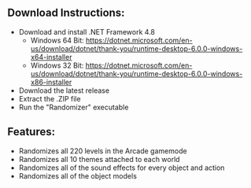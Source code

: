 Download Instructions:
-----

 - Download and install .NET Framework 4.8
   - Windows 64 Bit: https://dotnet.microsoft.com/en-us/download/dotnet/thank-you/runtime-desktop-6.0.0-windows-x64-installer
   - Windows 32 Bit: https://dotnet.microsoft.com/en-us/download/dotnet/thank-you/runtime-desktop-6.0.0-windows-x86-installer
 - Download the latest release
 - Extract the .ZIP file
 - Run the "Randomizer" executable

Features:
------

 - Randomizes all 220 levels in the Arcade gamemode
 - Randomizes all 10 themes attached to each world
 - Randomizes all of the sound effects for every object and action
 - Randomizes all of the object models